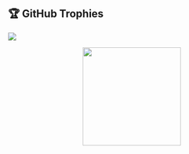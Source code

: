 ## 🏆 GitHub Trophies
![](https://github-profile-trophy.vercel.app/?username=Akramjon009&theme=radical&no-frame=true&no-bg=true&margin-w=4)
<div align="center">
  <img height="200" src="https://favim.com/pd/s12/gif_previews/7/773/7736/77364/7736447.gif"  />
</div>

###
